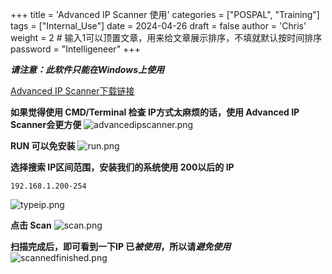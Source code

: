 +++
title = 'Advanced IP Scanner 使用'
categories = ["POSPAL", "Training"]
tags = ["Internal_Use"]
date = 2024-04-26
draft = false
author = 'Chris'
weight = 2 # 输入1可以顶置文章，用来给文章展示排序，不填就默认按时间排序
password = "Intelligeneer"
+++

***请注意：此软件只能在Windows上使用***

[Advanced IP Scanner下载链接](https://onedrive.live.com/?cid=8119C2A597679EB1&mid=A0722E84162626D8%21108&mcid=A0722E84162626D8&sd=1&id=8119C2A597679EB1%21158914&parId=8119C2A597679EB1%21130342&o=OneUp "Advanced IP Scanner下载")

**如果觉得使用 CMD/Terminal 检查 IP方式太麻烦的话，使用 Advanced IP Scanner会更方便**
![advancedipscanner.png](/img/advancedipscanner.png)

**RUN 可以免安装**
![run.png](/img/run.png)

**选择搜索 IP区间范围，安装我们的系统使用 200以后的 IP**
```dos
192.168.1.200-254 
```
![typeip.png](/img/typeip.png)

**点击 Scan**
![scan.png](/img/scan.png)

**扫描完成后，即可看到一下IP 已*被使用*，所以请*避免使用***
![scannedfinished.png](/img/scannedfinished.png)